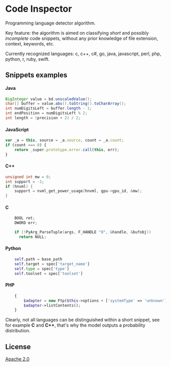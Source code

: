 # Code Inspector

Programming language detector algorithm.

Key feature: the algorithm is aimed on classifying *short* and possibly *incomplete* code snippets,
without any prior knowledge of file extension, context, keywords, etc.

Currently recognized languages: c, c++, c#, go, java, javascript, perl, php, python, r, ruby, swift.

Snippets examples
-----------------

#### Java

```java
BigInteger value = bd.unscaledValue();
char[] buffer = value.abs().toString().toCharArray();
int numDigitsLeft = buffer.length - 1;
int endPosition = numDigitsLeft % 2;
int length = (precision + 2) / 2;
```

#### JavaScript

```javascript
var _a = this, source = _a.source, count = _a.count;
if (count === 0) {
    return _super.prototype.error.call(this, err);
}
```

#### C++

```cpp
unsigned int mw = 0;
int support = -1;
if (hnvml) {
	support = nvml_get_power_usage(hnvml, gpu->gpu_id, &mw);
}
```

#### C

```c
    BOOL ret;
    DWORD err;

    if (!PyArg_ParseTuple(args, F_HANDLE "O", &handle, &bufobj))
      return NULL;
```

#### Python

```python
    self.path = base_path
    self.target = spec['target_name']
    self.type = spec['type']
    self.toolset = spec['toolset']
```

#### PHP

```php
    {
        $adapter = new Ftp($this->options + ['systemType' => 'unknown']);
        $adapter->listContents();
    }
```

Clearly, not all languages can be distinguished within a short snippet, see for example **C** and **C++**, that's why
the model outputs a probability distribution. 

License
-------

[Apache 2.0](LICENSE)
